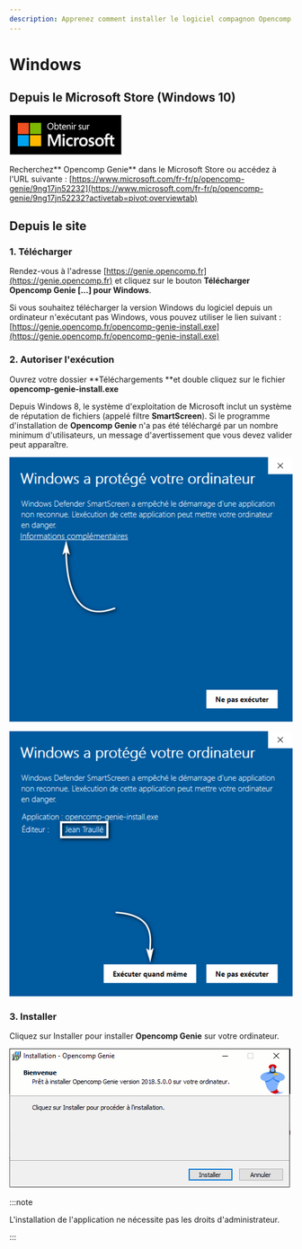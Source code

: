 ```yaml
---
description: Apprenez comment installer le logiciel compagnon Opencomp Genie sur Windows.
---
```


# Windows

## Depuis le Microsoft Store (Windows 10)

![](../../../.gitbook/assets/rsz_french_get-it-from-ms_invariantculture_default.png)

Recherchez** Opencomp Genie** dans le Microsoft Store ou accédez à l'URL suivante : [https://www.microsoft.com/fr-fr/p/opencomp-genie/9ng17jn52232](https://www.microsoft.com/fr-fr/p/opencomp-genie/9ng17jn52232?activetab=pivot:overviewtab)

## Depuis le site

### 1. Télécharger

Rendez-vous à l'adresse [https://genie.opencomp.fr](https://genie.opencomp.fr) et cliquez sur le bouton **Télécharger Opencomp Genie \[...] pour Windows**. 

Si vous souhaitez télécharger la version Windows du logiciel depuis un ordinateur n'exécutant pas Windows, vous pouvez utiliser le lien suivant : [https://genie.opencomp.fr/opencomp-genie-install.exe](https://genie.opencomp.fr/opencomp-genie-install.exe)

### 2. Autoriser l'exécution

Ouvrez votre dossier **Téléchargements **et double cliquez sur le fichier **opencomp-genie-install.exe**

Depuis Windows 8, le système d'exploitation de Microsoft inclut un système de réputation de fichiers (appelé filtre **SmartScreen**). Si le programme d'installation de **Opencomp Genie** n'a pas été téléchargé par un nombre minimum d'utilisateurs, un message d'avertissement que vous devez valider peut apparaître.

![Cliquez sur "Informations complémentaires"](../../../.gitbook/assets/smart-screen-1.png)

![Cliquez sur "Exécuter quand même"](../../../.gitbook/assets/smart-screen-2.png)

### 3. Installer

Cliquez sur Installer pour installer **Opencomp Genie** sur votre ordinateur.

![](../../../.gitbook/assets/install-windows.gif)

:::note

L'installation de l'application ne nécessite pas les droits d'administrateur.

:::

